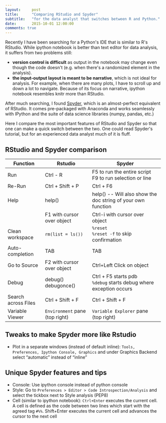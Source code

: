 ```yaml
---
layout:     post
title:      "Comparing RStudio and Spyder"
subtitle:   "for the data analyst that switches between R and Python."
date:       2015-10-01 12:00:00
comments: true
---
```

Recently I have been searching for a Python's IDE that is similar to R's RStudio. While ipython notebook is better than text editor for data analysis, it suffers from two problems still:

- **version control is difficult** as output in the notebook may change even though the code doesn't (e.g. when there's a randomized element in the analysis).
- **the input-output layout is meant to be narrative**, which is not ideal for analysis. For example, when there are many plots, I have to scroll up and down a lot to navigate. Because of its focus on narrative, ipython notebook resembles knitr more than RStudio.

After much searching, I found [Spyder](https://pythonhosted.org/spyder/), which is an almost-perfect equivalent of RStudio. It comes pre-packaged with Anaconda and works seamlessly with IPython and the suite of data science libraries (numpy, pandas, etc.)

Here I compare the most important features of RStudio and Spyder so that one can make a quick switch between the two. One could read Spyder's tutorial, but for an experienced data analyst much of it is fluff.

## RStudio and Spyder comparison

Function | Rstudio | Spyder
--- | --- | ---
Run | Ctrl - R | F5 to run the entire script <br> F9 to run selection or line
Re-Run | Ctrl + Shift + P | Ctrl + F6
Help | help() | help() -- Will also show the doc string of your own function
     | F1 with cursor over object | Ctrl-i with cursor over object
Clean workspace | `rm(list = ls())` | `%reset` <br> `%reset -f` to skip confirmation
Auto-completion  | TAB | TAB
Go to Source | F2 with cursor over object | Ctrl+Left Click on object
Debug | debug() <br> debugonce() | Ctrl + F5 starts pdb <br> `%debug` starts debug where exception occurs
Search across Files | Ctrl + Shift + F | Ctrl + Shift + F
Variable Viewer | `Environment` pane (top right) | `Variable Explorer` pane (top right)

## Tweaks to make Spyder more like Rstudio

- Plot in a separate windows (instead of default inline): `Tools, Preferences, Ipython Console, Graphics` and under Graphics Backend select “automatic” instead of “inline”

## Unique Spyder features and tips

- Console: Use ipython console instead of python console
- Style: Go to `Preferences > Editor > Code Introspection/Analysis` and select the tickbox next to Style analysis (PEP8)
- Cell (similar to ipython notebook): `Ctrl+Enter` executes the current cell. A cell is defined as the code between two lines which start with the agreed tag `#%%`. Shift+Enter executes the current cell and advances the cursor to the next cell